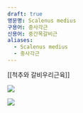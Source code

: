 ```yaml
---
draft: true
영문명: Scalenus medius
구용어: 중사각근
신용어: 중간목갈비근
aliases:
  - Scalenus medius
  - 중사각근
---
```


[[척추와 갈비우리근육]]

![](https://upload.wikimedia.org/wikipedia/commons/6/6e/Scalenus.png)

![](https://upload.wikimedia.org/wikipedia/commons/thumb/5/56/Scalenus_anterior01.png/240px-Scalenus_anterior01.png)

